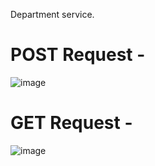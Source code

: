 Department service.
# POST Request -
![image](https://github.com/user-attachments/assets/97310518-99be-49be-a35c-ae8e679c98f4)

# GET Request -
![image](https://github.com/user-attachments/assets/6551b0f4-ddbb-4557-83e3-c1a8d27da1e7)
